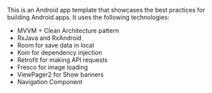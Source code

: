This is an Android app template that showcases the best practices for building Android apps. 
It uses the following technologies:
* MVVM + Clean Architecture pattern
* RxJava and RxAndroid
* Room for save data in local
* Koin for dependency injection
* Retrofit for making API requests
* Fresco for image loading
* ViewPager2 for Show banners
* Navigation Component

